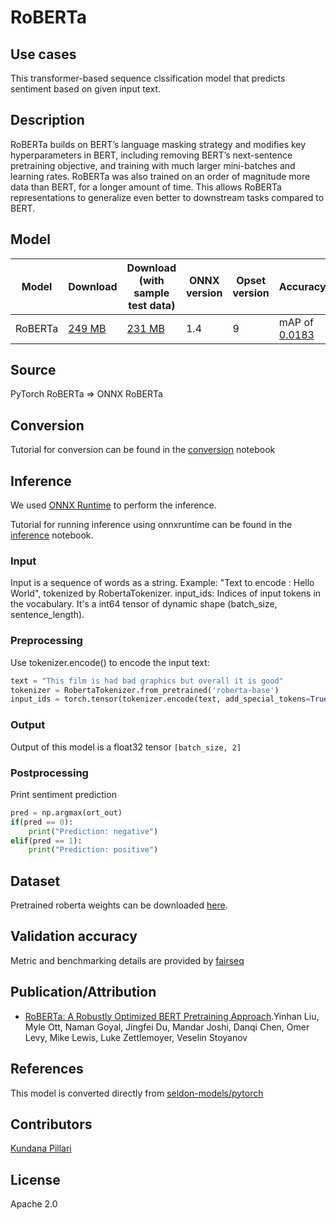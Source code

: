 # RoBERTa

## Use cases
This transformer-based sequence clssification model that predicts sentiment based on given input text.   

## Description
RoBERTa builds on BERT’s language masking strategy and modifies key hyperparameters in BERT, including removing BERT’s next-sentence pretraining objective, and training with much larger mini-batches and learning rates. RoBERTa was also trained on an order of magnitude more data than BERT, for a longer amount of time. This allows RoBERTa representations to generalize even better to downstream tasks compared to BERT.

## Model

 |Model        |Download  |Download (with sample test data)| ONNX version |Opset version|Accuracy|
| ------------- | ------------- | ------------- | ------------- | ------------- | ------------- |
|RoBERTa| [249 MB](model/roberta-9.onnx) |  [231 MB](model/roberta-9.tar.gz) |  1.4 | 9|mAP of [0.0183](https://docs.google.com/spreadsheets/d/1sryqufw2D0XlUH4sq3e9Wnxu5EAQkaohzrJbd5HdQ_w/edit#gid=0)|

## Source
PyTorch RoBERTa => ONNX RoBERTa

## Conversion
Tutorial for conversion can be found in the [conversion](https://github.com/SeldonIO/seldon-models/blob/master/pytorch/moviesentiment_roberta/pytorch-roberta-onnx.ipynb) notebook

## Inference
We used [ONNX Runtime](https://github.com/microsoft/onnxruntime) to perform the inference.

Tutorial for running inference using onnxruntime can be found in the [inference](dependencies/roberta-inference.ipynb) notebook.

### Input
Input is a sequence of words as a string. Example: "Text to encode : Hello World", tokenized by RobertaTokenizer. input_ids: Indices of input tokens in the vocabulary. It's a int64 tensor of dynamic shape (batch_size, sentence_length).

### Preprocessing
Use tokenizer.encode() to encode the input text:
```python
text = "This film is had bad graphics but overall it is good"
tokenizer = RobertaTokenizer.from_pretrained('roberta-base')
input_ids = torch.tensor(tokenizer.encode(text, add_special_tokens=True)).unsqueeze(0)  # Batch size 1
```

### Output
Output of this model is a float32 tensor ```[batch_size, 2]``` 

### Postprocessing
Print sentiment prediction
```python
pred = np.argmax(ort_out)
if(pred == 0):
    print("Prediction: negative")
elif(pred == 1):
    print("Prediction: positive")
```

## Dataset
Pretrained roberta weights can be downloaded [here](https://storage.googleapis.com/seldon-models/pytorch/moviesentiment_roberta/pytorch_model.bin).

## Validation accuracy
Metric and benchmarking details are provided by [fairseq](https://github.com/pytorch/fairseq/tree/master/examples/roberta)


## Publication/Attribution
* [RoBERTa: A Robustly Optimized BERT Pretraining Approach](https://arxiv.org/pdf/1907.11692.pdf).Yinhan Liu, Myle Ott, Naman Goyal, Jingfei Du, Mandar Joshi, Danqi Chen, Omer Levy, Mike Lewis, Luke Zettlemoyer, Veselin Stoyanov

## References
This model is converted directly from [seldon-models/pytorch](https://github.com/SeldonIO/seldon-models/blob/master/pytorch/moviesentiment_roberta/pytorch-roberta-onnx.ipynb)

## Contributors
[Kundana Pillari](https://github.com/kundanapillari)

## License
Apache 2.0